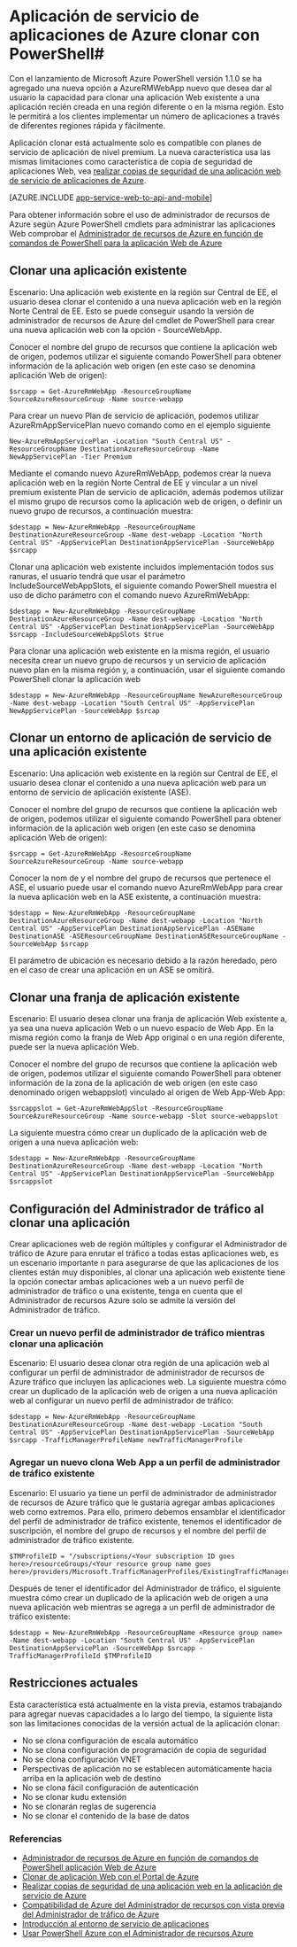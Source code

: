 <properties
    pageTitle="Clonar de aplicación Web con PowerShell"
    description="Obtenga información sobre cómo clonar sus aplicaciones Web a nuevas aplicaciones de Web con PowerShell."
    services="app-service\web"
    documentationCenter=""
    authors="ahmedelnably"
    manager="stefsch"
    editor=""/>

<tags
    ms.service="app-service-web"
    ms.workload="web"
    ms.tgt_pltfrm="na"
    ms.devlang="na"
    ms.topic="article"
    ms.date="01/13/2016"
    ms.author="ahmedelnably"/>

# <a name="azure-app-service-app-cloning-using-powershell"></a>Aplicación de servicio de aplicaciones de Azure clonar con PowerShell#

Con el lanzamiento de Microsoft Azure PowerShell versión 1.1.0 se ha agregado una nueva opción a AzureRMWebApp nuevo que desea dar al usuario la capacidad para clonar una aplicación Web existente a una aplicación recién creada en una región diferente o en la misma región. Esto le permitirá a los clientes implementar un número de aplicaciones a través de diferentes regiones rápida y fácilmente.

Aplicación clonar está actualmente solo es compatible con planes de servicio de aplicación de nivel premium. La nueva característica usa las mismas limitaciones como característica de copia de seguridad de aplicaciones Web, vea [realizar copias de seguridad de una aplicación web de servicio de aplicaciones de Azure](web-sites-backup.md).

[AZURE.INCLUDE [app-service-web-to-api-and-mobile](../../includes/app-service-web-to-api-and-mobile.md)] 

Para obtener información sobre el uso de administrador de recursos de Azure según Azure PowerShell cmdlets para administrar las aplicaciones Web comprobar el [Administrador de recursos de Azure en función de comandos de PowerShell para la aplicación Web de Azure](app-service-web-app-azure-resource-manager-powershell.md)

## <a name="cloning-an-existing-app"></a>Clonar una aplicación existente ##

Escenario: Una aplicación web existente en la región sur Central de EE, el usuario desea clonar el contenido a una nueva aplicación web en la región Norte Central de EE. Esto se puede conseguir usando la versión de administrador de recursos de Azure del cmdlet de PowerShell para crear una nueva aplicación web con la opción - SourceWebApp.

Conocer el nombre del grupo de recursos que contiene la aplicación web de origen, podemos utilizar el siguiente comando PowerShell para obtener información de la aplicación web origen (en este caso se denomina aplicación Web de origen):

    $srcapp = Get-AzureRmWebApp -ResourceGroupName SourceAzureResourceGroup -Name source-webapp

Para crear un nuevo Plan de servicio de aplicación, podemos utilizar AzureRmAppServicePlan nuevo comando como en el ejemplo siguiente

    New-AzureRmAppServicePlan -Location "South Central US" -ResourceGroupName DestinationAzureResourceGroup -Name NewAppServicePlan -Tier Premium

Mediante el comando nuevo AzureRmWebApp, podemos crear la nueva aplicación web en la región Norte Central de EE y vincular a un nivel premium existente Plan de servicio de aplicación, además podemos utilizar el mismo grupo de recursos como la aplicación web de origen, o definir un nuevo grupo de recursos, a continuación muestra:

    $destapp = New-AzureRmWebApp -ResourceGroupName DestinationAzureResourceGroup -Name dest-webapp -Location "North Central US" -AppServicePlan DestinationAppServicePlan -SourceWebApp $srcapp

Clonar una aplicación web existente incluidos implementación todos sus ranuras, el usuario tendrá que usar el parámetro IncludeSourceWebAppSlots, el siguiente comando PowerShell muestra el uso de dicho parámetro con el comando nuevo AzureRmWebApp:

    $destapp = New-AzureRmWebApp -ResourceGroupName DestinationAzureResourceGroup -Name dest-webapp -Location "North Central US" -AppServicePlan DestinationAppServicePlan -SourceWebApp $srcapp -IncludeSourceWebAppSlots $true

Para clonar una aplicación web existente en la misma región, el usuario necesita crear un nuevo grupo de recursos y un servicio de aplicación nuevo plan en la misma región y, a continuación, usar el siguiente comando PowerShell clonar la aplicación web

    $destapp = New-AzureRmWebApp -ResourceGroupName NewAzureResourceGroup -Name dest-webapp -Location "South Central US" -AppServicePlan NewAppServicePlan -SourceWebApp $srcap

## <a name="cloning-an-existing-app-to-an-app-service-environment"></a>Clonar un entorno de aplicación de servicio de una aplicación existente ##

Escenario: Una aplicación web existente en la región sur Central de EE, el usuario desea clonar el contenido a una nueva aplicación web para un entorno de servicio de aplicación existente (ASE).

Conocer el nombre del grupo de recursos que contiene la aplicación web de origen, podemos utilizar el siguiente comando PowerShell para obtener información de la aplicación web origen (en este caso se denomina aplicación Web de origen):

    $srcapp = Get-AzureRmWebApp -ResourceGroupName SourceAzureResourceGroup -Name source-webapp

Conocer la nom de y el nombre del grupo de recursos que pertenece el ASE, el usuario puede usar el comando nuevo AzureRmWebApp para crear la nueva aplicación web en la ASE existente, a continuación muestra:

    $destapp = New-AzureRmWebApp -ResourceGroupName DestinationAzureResourceGroup -Name dest-webapp -Location "North Central US" -AppServicePlan DestinationAppServicePlan -ASEName DestinationASE -ASEResourceGroupName DestinationASEResourceGroupName -SourceWebApp $srcapp

El parámetro de ubicación es necesario debido a la razón heredado, pero en el caso de crear una aplicación en un ASE se omitirá. 

## <a name="cloning-an-existing-app-slot"></a>Clonar una franja de aplicación existente ##

Escenario: El usuario desea clonar una franja de aplicación Web existente a, ya sea una nueva aplicación Web o un nuevo espacio de Web App. En la misma región como la franja de Web App original o en una región diferente, puede ser la nueva aplicación Web.

Conocer el nombre del grupo de recursos que contiene la aplicación web de origen, podemos utilizar el siguiente comando PowerShell para obtener información de la zona de la aplicación de web origen (en este caso denominado origen webappslot) vinculado al origen de Web App-Web App:

    $srcappslot = Get-AzureRmWebAppSlot -ResourceGroupName SourceAzureResourceGroup -Name source-webapp -Slot source-webappslot

La siguiente muestra cómo crear un duplicado de la aplicación web de origen a una nueva aplicación web:

    $destapp = New-AzureRmWebApp -ResourceGroupName DestinationAzureResourceGroup -Name dest-webapp -Location "North Central US" -AppServicePlan DestinationAppServicePlan -SourceWebApp $srcappslot

## <a name="configuring-traffic-manager-while-cloning-a-app"></a>Configuración del Administrador de tráfico al clonar una aplicación ##

Crear aplicaciones web de región múltiples y configurar el Administrador de tráfico de Azure para enrutar el tráfico a todas estas aplicaciones web, es un escenario importante n para asegurarse de que las aplicaciones de los clientes están muy disponibles, al clonar una aplicación web existente tiene la opción conectar ambas aplicaciones web a un nuevo perfil de administrador de tráfico o una existente, tenga en cuenta que el Administrador de recursos Azure solo se admite la versión del Administrador de tráfico.

### <a name="creating-a-new-traffic-manager-profile-while-cloning-a-app"></a>Crear un nuevo perfil de administrador de tráfico mientras clonar una aplicación ###

Escenario: El usuario desea clonar otra región de una aplicación web al configurar un perfil de administrador de administrador de recursos de Azure tráfico que incluyen las aplicaciones web. La siguiente muestra cómo crear un duplicado de la aplicación web de origen a una nueva aplicación web al configurar un nuevo perfil de administrador de tráfico:

    $destapp = New-AzureRmWebApp -ResourceGroupName DestinationAzureResourceGroup -Name dest-webapp -Location "South Central US" -AppServicePlan DestinationAppServicePlan -SourceWebApp $srcapp -TrafficManagerProfileName newTrafficManagerProfile

### <a name="adding-new-cloned-web-app-to-an-existing-traffic-manager-profile"></a>Agregar un nuevo clona Web App a un perfil de administrador de tráfico existente ###

Escenario: El usuario ya tiene un perfil de administrador de administrador de recursos de Azure tráfico que le gustaría agregar ambas aplicaciones web como extremos. Para ello, primero debemos ensamblar el identificador del perfil de administrador de tráfico existente, tenemos el identificador de suscripción, el nombre del grupo de recursos y el nombre del perfil de administrador de tráfico existente.

    $TMProfileID = "/subscriptions/<Your subscription ID goes here>/resourceGroups/<Your resource group name goes here>/providers/Microsoft.TrafficManagerProfiles/ExistingTrafficManagerProfileName"

Después de tener el identificador del Administrador de tráfico, el siguiente muestra cómo crear un duplicado de la aplicación web de origen a una nueva aplicación web mientras se agrega a un perfil de administrador de tráfico existente:

    $destapp = New-AzureRmWebApp -ResourceGroupName <Resource group name> -Name dest-webapp -Location "South Central US" -AppServicePlan DestinationAppServicePlan -SourceWebApp $srcapp -TrafficManagerProfileId $TMProfileID

## <a name="current-restrictions"></a>Restricciones actuales ##

Esta característica está actualmente en la vista previa, estamos trabajando para agregar nuevas capacidades a lo largo del tiempo, la siguiente lista son las limitaciones conocidas de la versión actual de la aplicación clonar:

- No se clona configuración de escala automático
- No se clona configuración de programación de copia de seguridad
- No se clona configuración VNET
- Perspectivas de aplicación no se establecen automáticamente hacia arriba en la aplicación web de destino
- No se clona fácil configuración de autenticación
- No se clonar kudu extensión
- No se clonarán reglas de sugerencia
- No se clonar el contenido de la base de datos


### <a name="references"></a>Referencias ###
- [Administrador de recursos de Azure en función de comandos de PowerShell aplicación Web de Azure](app-service-web-app-azure-resource-manager-powershell.md)
- [Clonar de aplicación Web con el Portal de Azure](app-service-web-app-cloning-portal.md)
- [Realizar copias de seguridad de una aplicación web en la aplicación de servicio de Azure](web-sites-backup.md)
- [Compatibilidad de Azure del Administrador de recursos con vista previa del Administrador de tráfico de Azure](../../articles/traffic-manager/traffic-manager-powershell-arm.md)
- [Introducción al entorno de servicio de aplicaciones](app-service-app-service-environment-intro.md)
- [Usar PowerShell Azure con el Administrador de recursos Azure](../powershell-azure-resource-manager.md)
